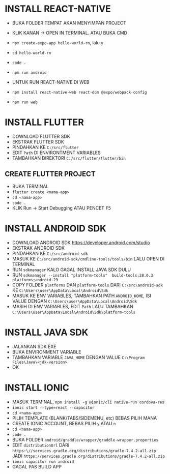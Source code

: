 # INSTALL REACT-NATIVE
- BUKA FOLDER TEMPAT AKAN MENYIMPAN PROJECT
- KLIK KANAN -> OPEN IN TERMINAL. ATAU BUKA CMD
- `npx create-expo-app hello-world-rn`, lalu `y`
- `cd hello-world-rn`
- `code .`
- `npm run android`

- UNTUK RUN REACT-NATIVE DI WEB
- `npm install react-native-web react-dom @expo/webpack-config`
- `npm run web`

# INSTALL FLUTTER
- DOWNLOAD FLUTTER SDK
- EKSTRAK FLUTTER SDK
- PINDAHKAN KE `C:/src/flutter`
- EDIT `Path` DI ENVIRONTMENT VARIABLES
- TAMBAHKAN DIREKTORI `C:/src/flutter/flutter/bin`

## CREATE FLUTTER PROJECT
- BUKA TERMINAL
- `flutter create <nama-app>`
- `cd <nama-app>`
- `code .`
- KLIK Run -> Start Debugging ATAU PENCET <kbd>F5<kbd>


# INSTALL ANDROID SDK
- DOWNLOAD ANDROID SDK https://developer.android.com/studio
- EKSTRAK ANDROID SDK
- PINDAHKAN KE `C:/src/android-sdk`
- MASUK KE `C:/src/android-sdk/cmdline-tools/tools/bin` LALU OPEN DI TERMINAL
- RUN `sdkmanager` KALO GAGAL INSTALL JAVA SDK DULU
- RUN `sdkmanager --install "platform-tools"  build-tools;28.0.3 platforms;android-29`
- COPY FOLDER `platforms` DAN `platform-tools` DARI `C:\src\android-sdk` KE `C:\Users\user\AppData\Local\Android\Sdk`
- MASUK KE ENV VARIABLES, TAMBAHKAN PATH `ANDROID_HOME`, ISI VALUE DENGAN `C:\Users\user\AppData\Local\Android\Sdk`
- MASIH DI ENV VARIABLES, EDIT `Path` LALU TAMBAHKAN `C:\Users\user\AppData\Local\Android\Sdk\platform-tools`

# INSTALL JAVA SDK
- JALANKAN SDK EXE
- BUKA ENVIRONMENT VARIABLE
- TAMBAHKAN VARIABLE `JAVA_HOME` DENGAN VALUE `C:\Program Files\Java\<jdk-version>`
- OK

# INSTALL IONIC
- MASUK TERMINAL, `npm install -g @ionic/cli native-run cordova-res`
- `ionic start --type=react --capacitor`
- `cd <nama-app>`
- PILIH TEMPLATE (BLANK/TABS/SIDEMENU, etc) BEBAS PILIH MANA
- CREATE IONIC ACCOUNT, BEBAS PILIH `y` ATAU `n`
- `cd <nama-app>`
- `code .`
- BUKA FOLDER `android/graddle/wrapper/graddle-wrapper.properties`
- EDIT `distributionUrl` DARI `https:\//services.gradle.org/distributions/gradle-7.4.2-all.zip` JADI `https://services.gradle.org/distributions/gradle-7.4.2-all.zip`
- `ionic capacitor run android`
- GAGAL PAS BUILD APP